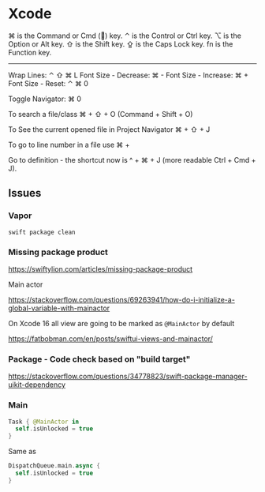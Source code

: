 
# Xcode

⌘ is the Command or Cmd () key.
⌃ is the Control or Ctrl key.
⌥ is the Option or Alt key.
⇧ is the Shift key.
⇪ is the Caps Lock key.
fn is the Function key.

---

Wrap Lines: ⌃ ⇧ ⌘ L
Font Size - Decrease: ⌘ -
Font Size - Increase: ⌘ +
Font Size - Reset: ⌃ ⌘ 0

Toggle Navigator: ⌘ 0


To search a file/class ⌘ + ⇧ + O (Command + Shift + O)

To See the current opened file in Project Navigator ⌘ + ⇧ + J

To go to line number in a file use ⌘ + 

Go to definition - the shortcut now is ^ + ⌘ + J (more readable Ctrl + Cmd + J).

## Issues

### Vapor

```
swift package clean
```

### Missing package product

https://swiftylion.com/articles/missing-package-product

Main actor

https://stackoverflow.com/questions/69263941/how-do-i-initialize-a-global-variable-with-mainactor

On Xcode 16 all view are going to be marked as `@MainActor` by default

https://fatbobman.com/en/posts/swiftui-views-and-mainactor/

### Package - Code check based on "build target"

https://stackoverflow.com/questions/34778823/swift-package-manager-uikit-dependency


### Main

```swift
Task { @MainActor in
  self.isUnlocked = true
}
```

Same as 

```swift
DispatchQueue.main.async {
  self.isUnlocked = true
}
```